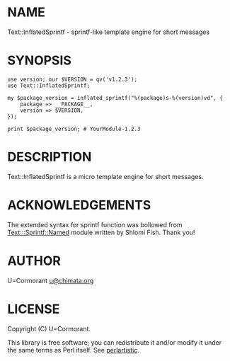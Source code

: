 # NAME

Text::InflatedSprintf - sprintf-like template engine for short messages

# SYNOPSIS

    use version; our $VERSION = qv('v1.2.3');
    use Text::InflatedSprintf;

    my $package_version = inflated_sprintf("%(package)s-%(version)vd", {
        package => __PACKAGE__,
        version => $VERSION,
    });

    print $package_version; # YourModule-1.2.3

# DESCRIPTION

Text::InflatedSprintf is a micro template engine for short messages.

# ACKNOWLEDGEMENTS

The extended syntax for sprintf function was bollowed from
[Text:::Sprintf::Named](http://search.cpan.org/perldoc?Text:::Sprintf::Named) module written by Shlomi Fish. Thank you!

# AUTHOR

U=Cormorant <u@chimata.org>

# LICENSE

Copyright (C) U=Cormorant.

This library is free software; you can redistribute it and/or
modify it under the same terms as Perl itself. See [perlartistic](http://search.cpan.org/perldoc?perlartistic).
